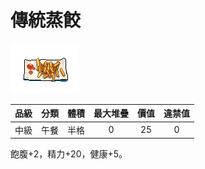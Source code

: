 # 傳統蒸餃

![img](images/item_pic_ZST.png)

|品級|分類|體積|最大堆疊|價值|違禁值|
|:--:|:--:|:--:|:--:|:--:|:--:|
|中級|午餐|半格|0|25|0|

飽腹+2，精力+20，健康+5。
